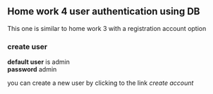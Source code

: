 ## Home work 4 user authentication using DB

This one is similar to home work 3 with a registration account option 

### create user
**default user** is admin \
**password** admin

you can create a new user by clicking to the link *create account*

